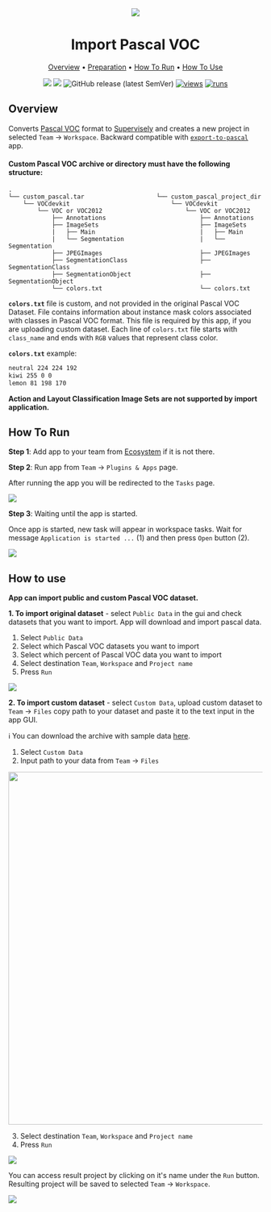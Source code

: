 <div align="center" markdown>
<img src="https://user-images.githubusercontent.com/106374579/183417669-9b412a8c-98f4-4ae0-bac6-738e879cf849.png"/>

# Import Pascal VOC

<p align="center">
  <a href="#Overview">Overview</a> •
  <a href="#Preparation">Preparation</a> •
  <a href="#How-To-Run">How To Run</a> •
  <a href="#How-To-Use">How To Use</a>
</p>
  
[![](https://img.shields.io/badge/supervisely-ecosystem-brightgreen)](../../../../supervisely-ecosystem/import-pascal-voc)
[![](https://img.shields.io/badge/slack-chat-green.svg?logo=slack)](https://supervisely.com/slack)
![GitHub release (latest SemVer)](https://img.shields.io/github/v/release/supervisely-ecosystem/import-pascal-voc)
[![views](https://app.supervisely.com/img/badges/views/supervisely-ecosystem/import-pascal-voc.png)](https://supervisely.com)
[![runs](https://app.supervisely.com/img/badges/runs/supervisely-ecosystem/import-pascal-voc.png)](https://supervisely.com)

</div>

## Overview
Converts [Pascal VOC](http://host.robots.ox.ac.uk/pascal/VOC/) format to [Supervisely](https://docs.supervisely.com/data-organization/00_ann_format_navi) and creates a new project in selected `Team` -> `Workspace`. Backward compatible with [`export-to-pascal`](https://github.com/supervisely-ecosystem/export-to-pascal-voc) app.


#### Custom Pascal VOC archive or directory must have the following structure:
```
.
└── custom_pascal.tar                    └── custom_pascal_project_dir
    └── VOCdevkit                            └── VOCdevkit
        └── VOC or VOC2012                       └── VOC or VOC2012               
            ├── Annotations                          ├── Annotations              
            ├── ImageSets                            ├── ImageSets                
            |   ├── Main                             |   ├── Main                 
            |   └── Segmentation                     |   └── Segmentation         
            ├── JPEGImages                           ├── JPEGImages               
            ├── SegmentationClass                    ├── SegmentationClass        
            ├── SegmentationObject                   ├── SegmentationObject       
            └── colors.txt                           └── colors.txt               
```

**`colors.txt`** file is custom, and not provided in the original Pascal VOC Dataset. File contains information about instance mask colors associated with classes in Pascal VOC format. This file is required by this app, if you are uploading custom dataset. Each line of `colors.txt` file starts with `class_name` and ends with `RGB` values that represent class color.

**`colors.txt`** example:
```txt
neutral 224 224 192
kiwi 255 0 0
lemon 81 198 170
```

**Action and Layout Classification Image Sets are not supported by import application.**

## How To Run 
**Step 1**: Add app to your team from [Ecosystem](../../../../supervisely-ecosystem/import-pascal-voc) if it is not there.

**Step 2**: Run app from `Team` -> `Plugins & Apps` page.

After running the app you will be redirected to the `Tasks` page.

<img src="https://i.imgur.com/tmmVKlI.png"/>


**Step 3**: Waiting until the app is started.

Once app is started, new task will appear in workspace tasks. Wait for message `Application is started ...` (1) and then press `Open` button (2).

<img src="https://i.imgur.com/dXcwVzn.png"/>

## How to use

**App can import public and custom Pascal VOC dataset.**

**1. To import original dataset** - select `Public Data` in the gui and check datasets that you want to import. App will download and import pascal data.

1. Select `Public Data`
2. Select which Pascal VOC datasets you want to import
3. Select which percent of Pascal VOC data you want to import
4. Select destination `Team`, `Workspace` and `Project name`
5. Press `Run`

<img src="https://i.imgur.com/bBStzR2.png"/>

**2. To import custom dataset** - select `Custom Data`, upload custom dataset to `Team` -> `Files` copy path to your dataset and paste it to the text input in the app GUI.

ℹ️ You can download the archive with sample data [here](https://github.com/supervisely-ecosystem/import-pascal-voc/files/12600118/sample_project.zip).


1. Select `Custom Data`
2. Input path to your data from `Team` -> `Files`

<img src="https://i.imgur.com/YemDSqY.gif" width="700"/>

3. Select destination `Team`, `Workspace` and `Project name`
4. Press `Run`

<img src="https://i.imgur.com/ZII5d70.png"/>

You can access result project by clicking on it's name under the `Run` button. Resulting project will be saved to selected `Team` -> `Workspace`.

<img src="https://i.imgur.com/WwmeoLV.png"/>
